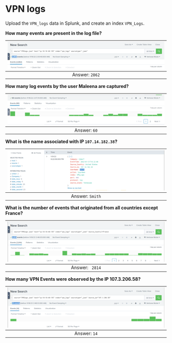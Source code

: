 # VPN logs

Upload the `VPN_logs` data in Splunk, and create an index `VPN_Logs`. 

**How many events are present in the log file?**

| ![Splunk c1](../../_static/images/splunk-c1.png) |
|:------------------------------------------------:|
|                  Answer: `2862`                  |

**How many log events by the user Maleena are captured?**

| ![Splunk c2](../../_static/images/splunk-c2.png) |
|:------------------------------------------------:|
|                   Answer: `60`                   |

**What is the name associated with IP `107.14.182.38`?**

| ![Splunk c3](../../_static/images/splunk-c3.png) |
|:------------------------------------------------:|
|                 Answer: `Smith`                  |

**What is the number of events that originated from all countries except France?**

| ![Splunk c4](../../_static/images/splunk-c4.png) |
|:------------------------------------------------:|
|                 Answer: ` 2814`                  |

**How many VPN Events were observed by the IP 107.3.206.58?**

| ![Splunk c5](../../_static/images/splunk-c5.png) |
|:------------------------------------------------:|
|                   Answer: `14`                   |

